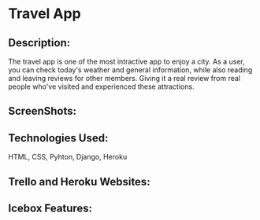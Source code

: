 # Travel App

## Description:
The travel app is one of the most intractive app to enjoy a city. As a user, you can check today's weather and general information, while also reading and leaving reviews for other members.  Giving it a real review from real people who've visited and experienced these attractions.  

## ScreenShots:


## Technologies Used:

HTML, CSS, Pyhton, Django, Heroku

## Trello and Heroku Websites:


## Icebox Features:
